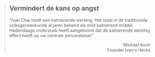 ><h2>Vermindert de kans op angst</h2>
>
>"Ivan Chai heeft een kalmerende werking. Het staat in de traditionele volksgeneeskunde al jaren bekend als mild kalmerend middel. Hedendaags onderzoek heeft aangetoond dat de kalmerende werking effect heeft op uw centrale zenuwstelsel."
>
> <p style="text-align: right">Michael Koch<br>Founder Ivan's Herbs</p>
